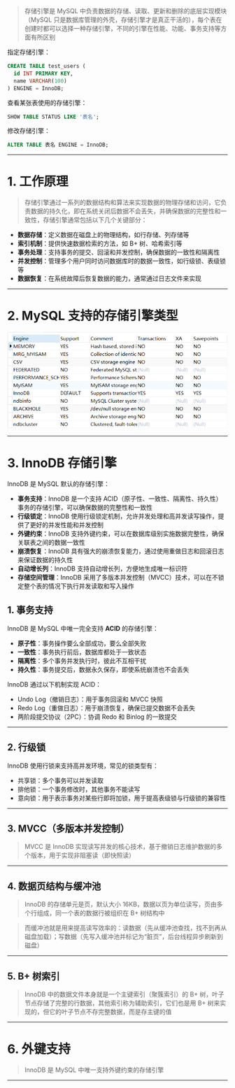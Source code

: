 
>存储引擎是 MySQL 中负责数据的存储、读取、更新和删除的底层实现模块（MySQL 只是数据库管理的外壳，存储引擎才是真正干活的），每个表在创建时都可以选择一种存储引擎，不同的引擎在性能、功能、事务支持等方面有所区别

指定存储引擎：

```sql
CREATE TABLE test_users (
  id INT PRIMARY KEY,
  name VARCHAR(100)
) ENGINE = InnoDB;
```

查看某张表使用的存储引擎：

```sql
SHOW TABLE STATUS LIKE '表名';
```

修改存储引擎：

```sql
ALTER TABLE 表名 ENGINE = InnoDB;
```

****
# 1. 工作原理

>存储引擎通过一系列的数据结构和算法来实现数据的物理存储和访问，它负责数据的持久化，即在系统关闭后数据不会丢失，并确保数据的完整性和一致性，存储引擎通常包括以下几个关键部分：

- **数据存储**：定义数据在磁盘上的物理结构，如行存储、列存储等
- **索引机制**：提供快速数据检索的方法，如 B+ 树、哈希索引等 
- **事务处理**：支持事务的提交、回滚和并发控制，确保数据的一致性和隔离性 
- **并发控制**：管理多个用户同时访问数据库时的数据一致性，如行级锁、表级锁等 
- **数据恢复**：在系统故障后恢复数据的能力，通常通过日志文件来实现

****
# 2. MySQL 支持的存储引擎类型

![](images/存储引擎/file-20250522154733.png)


****
# 3. InnoDB 存储引擎

InnoDB 是 MySQL 默认的存储引擎：

- **事务支持**：InnoDB 是一个支持 ACID（原子性、一致性、隔离性、持久性）事务的存储引擎，可以确保数据的完整性和一致性
- **行级锁定**：InnoDB 使用行级锁定机制，允许并发处理和高并发读写操作，提供了更好的并发性能和并发控制
- **外键约束**：InnoDB 支持外键约束，可以在数据库级别实施数据完整性，确保关联表之间的数据一致性
- **崩溃恢复**：InnoDB 具有强大的崩溃恢复能力，通过使用重做日志和回滚日志来保证数据的持久性
- **自动增长列**：InnoDB 支持自动增长列，方便地生成唯一标识符
- **存储空间管理**：InnoDB 采用了多版本并发控制（MVCC）技术，可以在不锁定整个表的情况下执行并发读取和写入操作

## 1. 事务支持

InnoDB 是 MySQL 中唯一完全支持 **ACID** 的存储引擎：

- **原子性**：事务操作要么全部成功，要么全部失败
- **一致性**：事务执行前后，数据库都处于一致状态
- **隔离性**：多个事务并发执行时，彼此不互相干扰
- **持久性**：事务提交后，数据永久保存，即使系统崩溃也不会丢失

InnoDB 通过以下机制实现 ACID：

- Undo Log（撤销日志）：用于事务回滚和 MVCC 快照
- Redo Log（重做日志）：用于崩溃恢复，确保已提交数据不会丢失
- 两阶段提交协议（2PC）：协调 Redo 和 Binlog 的一致提交

****
## 2. 行级锁

InnoDB 使用行锁来支持高并发环境，常见的锁类型有：

- 共享锁：多个事务可以并发读取
- 排他锁：一个事务修改时，其他事务不能读写
- 意向锁：用于表示事务对某些行即将加锁，用于提高表级锁与行级锁的兼容性

****
## 3. MVCC（多版本并发控制）

>MVCC 是 InnoDB 实现读写并发的核心技术，基于撤销日志维护数据的多个版本，用于实现非阻塞读（即快照读）

****
## 4. 数据页结构与缓冲池

>InnoDB 的存储单元是页，默认大小 16KB，数据以页为单位读写，页由多个行组成，同一个表的数据行被组织在 B+ 树结构中

>而缓冲池就是用来提高读写效率的：读数据（先从缓冲池查找，找不到再从磁盘加载）；写数据（先写入缓冲池并标记为“脏页”，后台线程异步刷新到磁盘）

****
## 5. B+ 树索引

>InnoDB 中的数据文件本身就是一个主键索引（聚簇索引）的 B+ 树，叶子节点存储了完整的行数据，其他索引称为辅助索引，它们也是用 B+ 树来实现的，但它的叶子节点不存完整数据，而是存主键的值

****
# 6. 外键支持

>InnoDB 是 MySQL 中唯一支持外键约束的存储引擎

****





